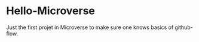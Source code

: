 # Hello-Microverse
Just the first projet in Microverse to make sure one knows basics of github-flow.
